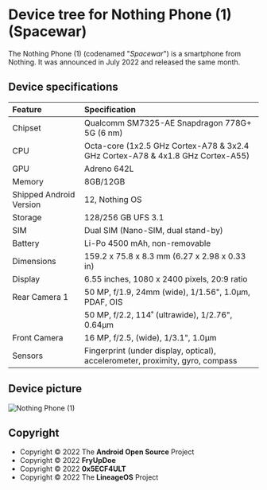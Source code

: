 # Device tree for Nothing Phone (1) (Spacewar)

The Nothing Phone (1) (codenamed "*Spacewar*") is a smartphone from Nothing. It was announced in July 2022 and released the same month.

## Device specifications

| Feature                 | Specification                                                                  |
| :---------------------- | :------------------------------------------------------------------------------|
| Chipset                 | Qualcomm SM7325-AE Snapdragon 778G+ 5G (6 nm)                                  |
| CPU                     | Octa-core (1x2.5 GHz Cortex-A78 & 3x2.4 GHz Cortex-A78 & 4x1.8 GHz Cortex-A55) |
| GPU                     | Adreno 642L                                                                    |
| Memory                  | 8GB/12GB                                                                       |
| Shipped Android Version | 12, Nothing OS                                                                 |
| Storage                 | 128/256 GB UFS 3.1                                                             |
| SIM                     | Dual SIM (Nano-SIM, dual stand-by)                                             |
| Battery                 | Li-Po 4500 mAh, non-removable                                                  |
| Dimensions              | 159.2 x 75.8 x 8.3 mm (6.27 x 2.98 x 0.33 in)                                  |
| Display                 | 6.55 inches, 1080 x 2400 pixels, 20:9 ratio                                    |
| Rear Camera 1           | 50 MP, f/1.9, 24mm (wide), 1/1.56", 1.0µm, PDAF, OIS                           |
|                         | 50 MP, f/2.2, 114˚ (ultrawide), 1/2.76", 0.64µm                                |
| Front Camera            | 16 MP, f/2.5, (wide), 1/3.1", 1.0µm                                            |
| Sensors                 | Fingerprint (under display, optical), accelerometer, proximity, gyro, compass  |

## Device picture
![Nothing Phone (1)](https://i.imgur.com/WjznE1F.png)

## Copyright
 - Copyright © 2022 The **Android Open Source** Project
 - Copyright © 2022 **FryUpDoe**
 - Copyright © 2022 **0x5ECF4ULT**
 - Copyright © 2022 The **LineageOS** Project
 
